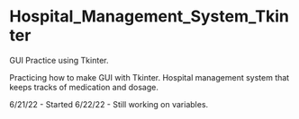 # Hospital_Management_System_Tkinter
GUI Practice using Tkinter.


Practicing how to make GUI with Tkinter. Hospital management system that keeps tracks of medication and dosage.

6/21/22 - Started
6/22/22 - Still working on variables.
